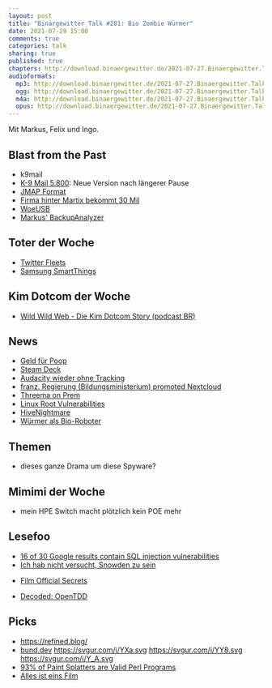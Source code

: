 ```yaml
---
layout: post
title: "Binärgewitter Talk #281: Bio Zombie Würmer"
date: 2021-07-29 15:00
comments: true
categories: talk
sharing: true
published: true
chapters: http://download.binaergewitter.de/2021-07-27.Binaergewitter.Talk.281.chapters.txt
audioformats:
  mp3: http://download.binaergewitter.de/2021-07-27.Binaergewitter.Talk.281.mp3
  ogg: http://download.binaergewitter.de/2021-07-27.Binaergewitter.Talk.281.ogg
  m4a: http://download.binaergewitter.de/2021-07-27.Binaergewitter.Talk.281.m4a
  opus: http://download.binaergewitter.de/2021-07-27.Binaergewitter.Talk.281.opus
---
```

Mit Markus, Felix und Ingo.

## Blast from the Past
- k9mail
- [K-9 Mail 5.800]( https://k9mail.app/2021/07/24/K-9-Mail-is-back ): Neue Version nach längerer Pause 
- [JMAP Format](https://jmap.io/spec-mail.html )
- [Firma hinter Martix bekommt 30 Mil]( https://matrix.org/blog/2021/07/27/element-raises-30-m-to-boost-matrix )
- [WoeUSB]( https://github.com/WoeUSB/WoeUSB-ng )
- [Markus' BackupAnalyzer]( https://github.com/madmas/backupAnalyzer/issues )

## Toter der Woche
- [Twitter Fleets]( https://tech.slashdot.org/story/21/07/14/1730252/twitter-is-killing-fleets-its-expiring-tweets-feature )
- [Samsung SmartThings]( https://hackaday.com/2021/07/19/samsung-shuttering-original-smartthings-hubs/ )

## Kim Dotcom der Woche
- [Wild Wild Web - Die Kim Dotcom Story (podcast BR)]( https://www.br.de/radio/bayern2/wild-wild-web-die-kim-dotcom-story100.html )

## News
- [Geld für Poop]( https://www.theregister.com/2021/07/12/korean_craptocurrency/ )
- [Steam Deck]( https://store.steampowered.com/steamdeck )
- [Audacity wieder ohne Tracking]( https://www.heise.de/news/Audioedtior-Audacity-Das-mit-der-Datensammlerei-das-war-gar-nicht-so-gemeint-6147420.html )
- [franz. Regierung (Bildungsministerium) promoted Nextcloud]( https://apps.education.fr/ )
- [Threema on Prem]( https://www.heise.de/news/Messenger-fuer-Firmen-und-Behoerden-Threema-bietet-On-Premise-Variante-an-6148131.html )
- [Linux Root Vulnerabilities]( https://www.openwall.com/lists/oss-security/2021/07/20/1 )
- [HiveNightmare]( https://www.heise.de/news/HiveNightmare-Nutzer-koennen-die-Windows-Passwort-Datenbank-auslesen-6143746.html )
- [Würmer als Bio-Roboter]( https://www.heise.de/news/Roboworm-Forscher-verwandeln-Wuermer-in-Bio-Roboter-6143292.html )

## Themen
- dieses ganze Drama um diese Spyware?

## Mimimi der Woche
- mein HPE Switch macht plötzlich kein POE mehr

## Lesefoo
- [16 of 30 Google results contain SQL injection vulnerabilities]( https://waritschlager.de/sqlinjections-in-google-results.html )
- [Ich hab nicht versucht, Snowden zu sein]( https://www.republik.ch/2021/07/27/ich-habe-nicht-versucht-snowden-zu-sein )
 * [Film Official Secrets]( https://www.imdb.com/title/tt5431890/ )
- [Decoded: OpenTDD]( http://www.maizure.org/projects/decoded-openttd/index.html )

## Picks
- https://refined.blog/
- [bund.dev]( https://bund.dev/ ) 
https://svgur.com/i/YXa.svg
https://svgur.com/i/YY8.svg
https://svgur.com/i/Y_A.svg
- [93% of Paint Splatters are Valid Perl Programs]( https://www.mcmillen.dev/sigbovik/ )
- [Alles ist eins Film]( https://allesisteins.film/ )
